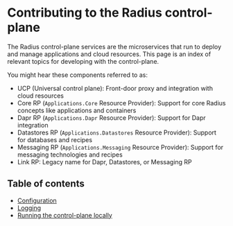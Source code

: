 # Contributing to the Radius control-plane

The Radius control-plane services are the microservices that run to deploy and manage applications and cloud resources. This page is an index of relevant topics for developing with the control-plane.

You might hear these components referred to as:

- UCP (Universal control plane): Front-door proxy and integration with cloud resources
- Core RP (`Applications.Core` Resource Provider): Support for core Radius concepts like applications and containers
- Dapr RP (`Applications.Dapr` Resource Provider): Support for Dapr integration
- Datastores RP (`Applications.Datastores` Resource Provider): Support for databases and recipes
- Messaging RP (`Applications.Messaging` Resource Provider): Support for messaging technologies and recipes
- Link RP: Legacy name for Dapr, Datastores, or Messaging RP

## Table of contents

- [Configuration](./configSettings.md)
- [Logging](logging.md)
- [Running the control-plane locally](./running-controlplane-locally.md)
